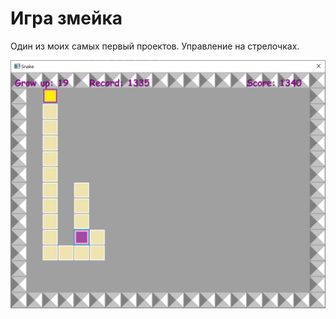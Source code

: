 # Игра змейка

Один из моих самых первый проектов. Управление на стрелочках.

![](./assets/screen-01.png)